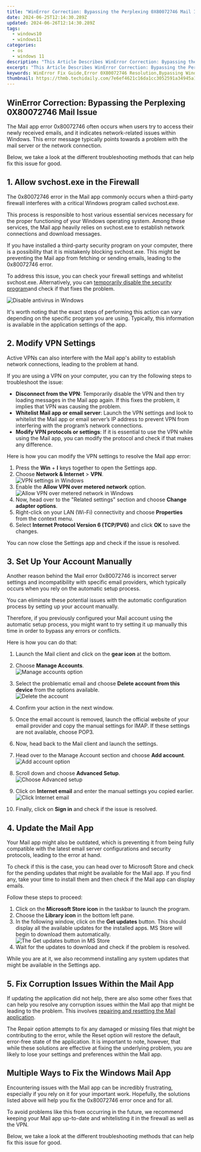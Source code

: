 ```yaml
---
title: "WinError Correction: Bypassing the Perplexing 0X80072746 Mail Issue"
date: 2024-06-25T12:14:30.289Z
updated: 2024-06-26T12:14:30.289Z
tags:
  - windows10
  - windows11
categories:
  - os
  - windows 11
description: "This Article Describes WinError Correction: Bypassing the Perplexing 0X80072746 Mail Issue"
excerpt: "This Article Describes WinError Correction: Bypassing the Perplexing 0X80072746 Mail Issue"
keywords: WinError Fix Guide,Error 0X80072746 Resolution,Bypassing Windows Error,Email Correction Steps,0X80072746 Solutions,Troubleshoot WinError,Overcome Mail Error Code
thumbnail: https://thmb.techidaily.com/7e6ef4621c16da1cc3052591a34945a12afa2e9a08849b7c43976fa93370f632.jpg
---
```


## WinError Correction: Bypassing the Perplexing 0X80072746 Mail Issue

 The Mail app error 0x80072746 often occurs when users try to access their newly received emails, and it indicates network-related issues within Windows. This error message typically points towards a problem with the mail server or the network connection.

 Below, we take a look at the different troubleshooting methods that can help fix this issue for good.

## 1\. Allow svchost.exe in the Firewall

 The 0x80072746 error in the Mail app commonly occurs when a third-party firewall interferes with a critical Windows program called svchost.exe.

 This process is responsible to host various essential services necessary for the proper functioning of your Windows operating system. Among these services, the Mail app heavily relies on svchost.exe to establish network connections and download messages.

 If you have installed a third-party security program on your computer, there is a possibility that it is mistakenly blocking svchost.exe. This might be preventing the Mail app from fetching or sending emails, leading to the 0x80072746 error.

 To address this issue, you can check your firewall settings and whitelist svchost.exe. Alternatively, you can [temporarily disable the security program](https://www.makeuseof.com/windows-features-error-0x80071a90/)and check if that fixes the problem.

![Disable antivirus in Windows](https://static1.makeuseofimages.com/wordpress/wp-content/uploads/2023/05/disable-antivirus-windows.jpg)

 It's worth noting that the exact steps of performing this action can vary depending on the specific program you are using. Typically, this information is available in the application settings of the app.

## 2\. Modify VPN Settings

 Active VPNs can also interfere with the Mail app's ability to establish network connections, leading to the problem at hand.

 If you are using a VPN on your computer, you can try the following steps to troubleshoot the issue:

* **Disconnect from the VPN**: Temporarily disable the VPN and then try loading messages in the Mail app again. If this fixes the problem, it implies that VPN was causing the problem.
* **Whitelist Mail app or email server**: Launch the VPN settings and look to whitelist the Mail app or email server’s IP address to prevent VPN from interfering with the program’s network connections.
* **Modify VPN protocols or settings**: If it is essential to use the VPN while using the Mail app, you can modify the protocol and check if that makes any difference.

 Here is how you can modify the VPN settings to resolve the Mail app error:

1. Press the **Win** \+ **I** keys together to open the Settings app.
2. Choose **Network & Internet** \> **VPN**.  
![VPN settings in Windows](https://static1.makeuseofimages.com/wordpress/wp-content/uploads/2023/06/vpn-settings-windows.jpg)
3. Enable the **Allow VPN over metered network** option.  
![Allow VPN over metered network in Windows](https://static1.makeuseofimages.com/wordpress/wp-content/uploads/2023/06/vpn-over-metered-network.jpg)
4. Now, head over to the "Related settings" section and choose **Change adapter options**.
5. Right-click on your LAN (Wi-Fi) connectivity and choose **Properties** from the context menu.
6. Select **Internet Protocol Version 6 (TCP/PV6)** and click **OK** to save the changes.

 You can now close the Settings app and check if the issue is resolved.

## 3\. Set Up Your Account Manually

 Another reason behind the Mail error 0x80072746 is incorrect server settings and incompatibility with specific email providers, which typically occurs when you rely on the automatic setup process.

 You can eliminate these potential issues with the automatic configuration process by setting up your account manually.

 Therefore, if you previously configured your Mail account using the automatic setup process, you might want to try setting it up manually this time in order to bypass any errors or conflicts.

 Here is how you can do that:

1. Launch the Mail client and click on the **gear icon** at the bottom.
2. Choose **Manage Accounts**.  
![Manage accounts option](https://static1.makeuseofimages.com/wordpress/wp-content/uploads/2023/06/manage-accounts.jpg)
3. Select the problematic email and choose **Delete account from this device** from the options available.  
![Delete the account](https://static1.makeuseofimages.com/wordpress/wp-content/uploads/2023/06/delete-mail-app.jpg)
4. Confirm your action in the next window.
5. Once the email account is removed, launch the official website of your email provider and copy the manual settings for IMAP. If these settings are not available, choose POP3\.

1. Now, head back to the Mail client and launch the settings.
2. Head over to the Manage Account section and choose **Add account**.  
![Add account option](https://static1.makeuseofimages.com/wordpress/wp-content/uploads/2023/06/add-account.jpg)
3. Scroll down and choose **Advanced Setup**.  
![Choose Advanced setup](https://static1.makeuseofimages.com/wordpress/wp-content/uploads/2023/06/advanced-setup-option.jpg)
4. Click on **Internet email** and enter the manual settings you copied earlier.  
![Click Internet email](https://static1.makeuseofimages.com/wordpress/wp-content/uploads/2023/06/internet-email-option.jpg)
5. Finally, click on **Sign in** and check if the issue is resolved.

## 4\. Update the Mail App

 Your Mail app might also be outdated, which is preventing it from being fully compatible with the latest email server configurations and security protocols, leading to the error at hand.

 To check if this is the case, you can head over to Microsoft Store and check for the pending updates that might be available for the Mail app. If you find any, take your time to install them and then check if the Mail app can display emails.

 Follow these steps to proceed:

1. Click on the **Microsoft Store icon** in the taskbar to launch the program.
2. Choose the **Library icon** in the bottom left pane.
3. In the following window, click on the **Get updates** button. This should display all the available updates for the installed apps. MS Store will begin to download them automatically.  
![The Get updates button in MS Store](https://static1.makeuseofimages.com/wordpress/wp-content/uploads/2022/12/the-get-updates-button.jpg)
4. Wait for the updates to download and check if the problem is resolved.

 While you are at it, we also recommend installing any system updates that might be available in the Settings app.

## 5\. Fix Corruption Issues Within the Mail App

 If updating the application did not help, there are also some other fixes that can help you resolve any corruption issues within the Mail app that might be leading to the problem. This involves [repairing and resetting the Mail application](https://www.makeuseof.com/mail-app-cant-get-mail-windows/).

 The Repair option attempts to fix any damaged or missing files that might be contributing to the error, while the Reset option will restore the default, error-free state of the application. It is important to note, however, that while these solutions are effective at fixing the underlying problem, you are likely to lose your settings and preferences within the Mail app.

## Multiple Ways to Fix the Windows Mail App

 Encountering issues with the Mail app can be incredibly frustrating, especially if you rely on it for your important work. Hopefully, the solutions listed above will help you fix the 0x80072746 error once and for all.

 To avoid problems like this from occurring in the future, we recommend keeping your Mail app up-to-date and whitelisting it in the firewall as well as the VPN.

 Below, we take a look at the different troubleshooting methods that can help fix this issue for good.



<ins class="adsbygoogle"
      style="display:block"
      data-ad-client="ca-pub-7571918770474297"
      data-ad-slot="8358498916"
      data-ad-format="auto"
      data-full-width-responsive="true"></ins>